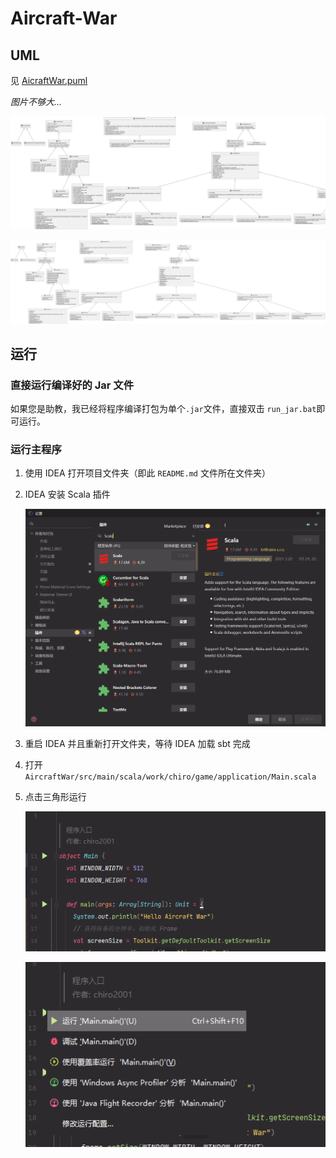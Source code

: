 # Aircraft-War

## UML

见 [AicraftWar.puml](uml/AircraftWar.puml)

*图片不够大...*

![img](README.assets/uml_0_0_2.png)

![uml_svg](README.assets/uml_0_0_2.svg)


## 运行

### 直接运行编译好的 Jar 文件

如果您是助教，我已经将程序编译打包为单个`.jar`文件，直接双击 `run_jar.bat`即可运行。

### 运行主程序

1. 使用 IDEA 打开项目文件夹（即此 `README.md` 文件所在文件夹）

2. IDEA 安装 Scala 插件

   ![image-20220325193308865](README.assets/image-20220325193308865.png)

3. 重启 IDEA 并且重新打开文件夹，等待 IDEA 加载 sbt 完成

4. 打开 `AircraftWar/src/main/scala/work/chiro/game/application/Main.scala`

5. 点击三角形运行

   ![image-20220325193510570](README.assets/image-20220325193510570.png)

   ![image-20220325193520239](README.assets/image-20220325193520239.png)

